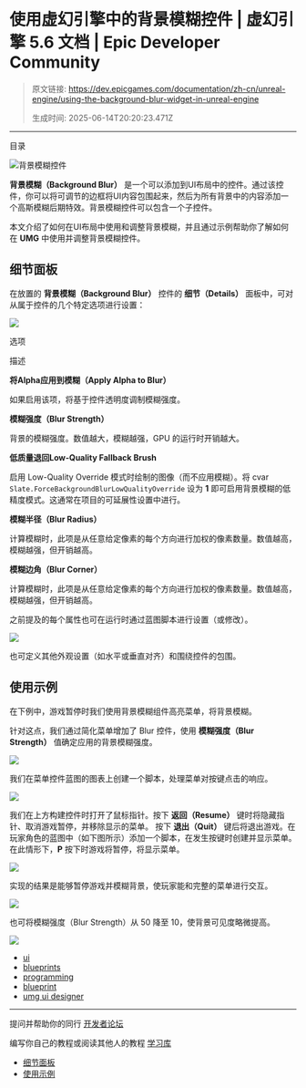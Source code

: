# 使用虚幻引擎中的背景模糊控件 | 虚幻引擎 5.6 文档 | Epic Developer Community

> 原文链接: https://dev.epicgames.com/documentation/zh-cn/unreal-engine/using-the-background-blur-widget-in-unreal-engine
> 
> 生成时间: 2025-06-14T20:20:23.471Z

---

目录

![背景模糊控件](https://dev.epicgames.com/community/api/documentation/image/7862b9e8-97ff-4b69-ab64-1452aaf63eb5?resizing_type=fill&width=1920&height=335)

**背景模糊（Background Blur）** 是一个可以添加到UI布局中的控件。通过该控件，你可以将可调节的边框将UI内容包围起来，然后为所有背景中的内容添加一个高斯模糊后期特效。背景模糊控件可以包含一个子控件。

本文介绍了如何在UI布局中使用和调整背景模糊，并且通过示例帮助你了解如何在 **UMG** 中使用并调整背景模糊控件。

## 细节面板

在放置的 **背景模糊（Background Blur）** 控件的 **细节（Details）** 面板中，可对从属于控件的几个特定选项进行设置：

![](https://d1iv7db44yhgxn.cloudfront.net/documentation/images/838f7579-6891-40f1-be06-273139b69da3/backgroundblur.png)

选项

描述

**将Alpha应用到模糊（Apply Alpha to Blur）**

如果启用该项，将基于控件透明度调制模糊强度。

**模糊强度（Blur Strength）**

背景的模糊强度。数值越大，模糊越强，GPU 的运行时开销越大。

**低质量退回Low-Quality Fallback Brush**

启用 Low-Quality Override 模式时绘制的图像（而不应用模糊）。将 cvar `Slate.ForceBackgroundBlurLowQualityOverride` 设为 **1** 即可启用背景模糊的低精度模式。这通常在项目的可延展性设置中进行。

**模糊半径（Blur Radius）**

计算模糊时，此项是从任意给定像素的每个方向进行加权的像素数量。数值越高，模糊越强，但开销越高。

**模糊边角（Blur Corner）**

计算模糊时，此项是从任意给定像素的每个方向进行加权的像素数量。数值越高，模糊越强，但开销越高。

之前提及的每个属性也可在运行时通过蓝图脚本进行设置（或修改）。

![](https://d1iv7db44yhgxn.cloudfront.net/documentation/images/0cac13ea-5acd-4752-b773-a7d8bfb4af11/backgroundblurbp.png)

也可定义其他外观设置（如水平或垂直对齐）和围绕控件的包围。

## 使用示例

在下例中，游戏暂停时我们使用背景模糊组件高亮菜单，将背景模糊。

针对这点，我们通过简化菜单增加了 Blur 控件，使用 **模糊强度（Blur Strength）** 值确定应用的背景模糊强度。

[![](https://d1iv7db44yhgxn.cloudfront.net/documentation/images/ecaa93a5-2320-4399-bc87-d7b2dd5ec71b/blurwidgetdesigner.png)](https://d1iv7db44yhgxn.cloudfront.net/documentation/images/ecaa93a5-2320-4399-bc87-d7b2dd5ec71b/blurwidgetdesigner.png)

我们在菜单控件蓝图的图表上创建一个脚本，处理菜单对按键点击的响应。

![](https://d1iv7db44yhgxn.cloudfront.net/documentation/images/9f62c130-906c-4dff-8928-028f6a360a9c/blurwidgetgraph.png)

我们在上方构建控件时打开了鼠标指针。按下 **返回（Resume）** 键时将隐藏指针、取消游戏暂停，并移除显示的菜单。 按下 **退出（Quit）** 键后将退出游戏。在玩家角色的蓝图中（如下图所示）添加一个脚本，在发生按键时创建并显示菜单。在此情形下，**P** 按下时游戏将暂停，将显示菜单。

![](https://d1iv7db44yhgxn.cloudfront.net/documentation/images/6a3c8f65-99df-4e58-ac8c-8febe00b79ac/characterblueprint.png)

实现的结果是能够暂停游戏并模糊背景，使玩家能和完整的菜单进行交互。

![](https://d1iv7db44yhgxn.cloudfront.net/documentation/images/175d3868-856f-456c-aa92-4a7d9ba3077a/50_blur.png)

也可将模糊强度（Blur Strength）从 50 降至 10，使背景可见度略微提高。

![](https://d1iv7db44yhgxn.cloudfront.net/documentation/images/2b149715-d6bc-4725-9373-e2155f02a79e/10_blur.png)

-   [ui](https://dev.epicgames.com/community/search?query=ui)
-   [blueprints](https://dev.epicgames.com/community/search?query=blueprints)
-   [programming](https://dev.epicgames.com/community/search?query=programming)
-   [blueprint](https://dev.epicgames.com/community/search?query=blueprint)
-   [umg ui designer](https://dev.epicgames.com/community/search?query=umg%20ui%20designer)

* * *

提问并帮助你的同行 [开发者论坛](https://forums.unrealengine.com/categories?tag=unreal-engine)

编写你自己的教程或阅读其他人的教程 [学习库](https://dev.epicgames.com/community/unreal-engine/learning)

-   [细节面板](/documentation/zh-cn/unreal-engine/using-the-background-blur-widget-in-unreal-engine#%E7%BB%86%E8%8A%82%E9%9D%A2%E6%9D%BF)
-   [使用示例](/documentation/zh-cn/unreal-engine/using-the-background-blur-widget-in-unreal-engine#%E4%BD%BF%E7%94%A8%E7%A4%BA%E4%BE%8B)